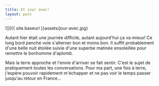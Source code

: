 ```yaml
---
title: Et jour avec!
layout: post
---
```


![]({{ site.baseurl }}assets/jour-avec.jpg)

Autant hier était une journée difficile, autant aujourd'hui ça va mieux! Ce long bord penché voie s'alterner bon et moins bon. Il suffit probablement d'une belle nuit étoilée suivie d'une superbe matinée ensoleillée pour remettre le bonhomme d'aplomb.

Mais la terre approche et l'envie d'arriver se fait sentir. C'est le sujet de pratiquement toutes les conversations. Pour ma part, une fois à terre, j'espère pouvoir rapidement m'échapper et ne pas voir le temps passer jusqu'au retour en France...

